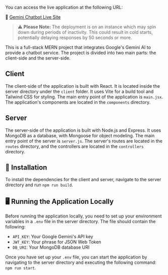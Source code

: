 You can access the live application at the following URL:

🔗 [Gemini Chatbot Live Site](https://gemini-chatbot-0day.onrender.com)

> ⚠️ **Please Note:** The deployment is on an instance which may spin down during periods of inactivity. This could result in cold starts, potentially delaying responses by 50 seconds or more.

This is a full-stack MERN project that integrates Google's Gemini AI to provide a chatbot service. The project is divided into two main parts: the client-side and the server-side.

## Client

The client-side of the application is built with React. It is located inside the server directory under the `client` folder. It uses Vite for a build tool and Tailwind CSS for styling. The main entry point of the application is `main.jsx`. The application's components are located in the `components` directory.

## Server

The server-side of the application is built with Node.js and Express. It uses MongoDB as a database, with Mongoose for object modeling. The main entry point of the server is `server.js`. The server's routes are located in the `routes` directory, and the controllers are located in the `controllers` directory.

## 🚀 Installation

To install the dependencies for the client and server, navigate to the server directory and run `npm run build`.

## 🖥️ Running the Application Locally

Before running the application locally, you need to set up your environment variables in a `.env` file in the server directory. The file should contain the following:

- `API_KEY`: Your Google Gemini's API key
- `JWT_KEY`: Your phrase for JSON Web Token
- `DB_URI`: Your MongoDB database URI

Once you have set up your `.env` file, you can start the application by navigating to the server directory and executing the following command: `npm run start`.